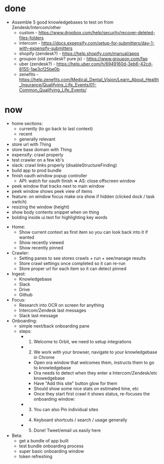 # done

* Assemble 5 good knowledgebases to test on from Zendesk/Intercom/other
  * custom - https://www.dropbox.com/help/security/recover-deleted-files-folders
  * intercom -
    https://docs.expensify.com/setup-for-submitters/day-1-with-expensify-submitters
  * shopify (zendesk?) - https://help.shopify.com/manual/apps
  * groupon (old zendesk? pure js) - https://www.groupon.com/faq
  * uber (zendesk?) -
    https://help.uber.com/h/6949160d-3eb6-42cd-8155-1ae3cf25be0b
  * zenefits -
    https://help.zenefits.com/Medical_Dental_Vision/Learn_About_Health_Insurance/Qualifying_Life_Events/01-Common_Qualifying_Life_Events/

# now

* home sections:
  * currently (to go back to last context)
  * recent
  * generally relevant
* store url with Thing
* store base domain with Thing
* expensify: crawl properly
* test crawler on a few kb's
* slack: crawl links properly (disableStructureFinding)
* build app to prod bundle
* finish oauth window popup controller
  * API: watch for oauth finish => AS: close offscreen window
* peek window that tracks next to main window
* peek window shows peek view of items
* feature: on window focus make ora show if hidden (clicked dock / task switch)
* resizing the window (height)
* show body contents snippet when on thing
* bolding inside ui.text for highlighting key words

- Home:
  * Show current context as first item so you can look back into it if wanted
  * Show recently viewed
  * Show recently pinned
- Crawler:
  * Setting panes to see stores crawls + run + see/manage results
  * Store crawl settings once completed so it can re-run
  * Store proper url for each item so it can detect pinned
- Ingest:
  * Knowledgebase
  * Slack
  * Drive
  * Github
- Focus:
  * Research into OCR on screen for anything
  * Intercom/Zendesk last messages
  * Slack last message
- Onboarding:
  * simple next/back onboarding pane
  * steps:
    * 1. Welcome to Orbit, we need to setup integrations
    * 2. We work with your browser, navigate to your knowledgebase in Chrome
      * Open ora window that welcomes them, instructs them to go to
        knowledgebase
      * Ora needs to detect when they enter a Intercom/Zendesk/etc knowedgebase
      * Have "Add this site" button glow for them
      * Should show some nice stats on estimated time, etc
      * Once they start first crawl it shows status, re-focuses the onboarding
        window:
    * 3. You can also Pin individual sites
    * 4. Keyboard shortcuts / search / usage generally
    * 5. Done! Tweet/email us easily here
- Beta:
  * get a bundle of app built
  * test bundle onboarding process
  * super basic onboarding window
  * token refreshing
